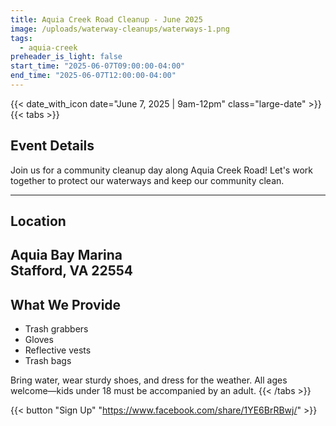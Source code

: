 ```yaml
---
title: Aquia Creek Road Cleanup - June 2025
image: /uploads/waterway-cleanups/waterways-1.png
tags:
  - aquia-creek
preheader_is_light: false
start_time: "2025-06-07T09:00:00-04:00"
end_time: "2025-06-07T12:00:00-04:00"
---
```


{{< date_with_icon date="June 7, 2025 | 9am-12pm" class="large-date" >}}
{{< tabs >}}
## Event Details

Join us for a community cleanup day along Aquia Creek Road! Let's work together to protect our waterways and keep our community clean.

---
## Location

Aquia Bay Marina<br />
Stafford, VA 22554
---
## What We Provide

- Trash grabbers
- Gloves
- Reflective vests
- Trash bags

Bring water, wear sturdy shoes, and dress for the weather. All ages welcome—kids under 18 must be accompanied by an adult.
{{< /tabs >}}

{{< button "Sign Up" "https://www.facebook.com/share/1YE6BrRBwj/" >}}